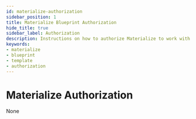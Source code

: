 ```yaml
---
id: materialize-authorization
sidebar_position: 1
title: Materialize Blueprint Authorization
hide_title: true
sidebar_label: Authorization
description: Instructions on how to authorize Materialize to work with Shipyard's low-code Materialize templates.
keywords:
- materialize
- blueprint
- template
- authorization
---
```


# Materialize Authorization
None
